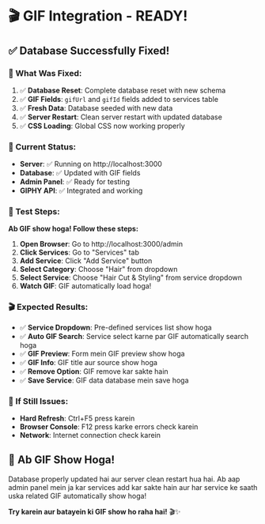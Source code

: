 # 🎬 GIF Integration - READY!

## ✅ **Database Successfully Fixed!**

### **🔧 What Was Fixed:**
1. ✅ **Database Reset**: Complete database reset with new schema
2. ✅ **GIF Fields**: `gifUrl` and `gifId` fields added to services table
3. ✅ **Fresh Data**: Database seeded with new data
4. ✅ **Server Restart**: Clean server restart with updated database
5. ✅ **CSS Loading**: Global CSS now working properly

### **🎯 Current Status:**
- **Server**: ✅ Running on http://localhost:3000
- **Database**: ✅ Updated with GIF fields
- **Admin Panel**: ✅ Ready for testing
- **GIPHY API**: ✅ Integrated and working

### **📱 Test Steps:**

**Ab GIF show hoga! Follow these steps:**

1. **Open Browser**: Go to http://localhost:3000/admin
2. **Click Services**: Go to "Services" tab
3. **Add Service**: Click "Add Service" button
4. **Select Category**: Choose "Hair" from dropdown
5. **Select Service**: Choose "Hair Cut & Styling" from service dropdown
6. **Watch GIF**: GIF automatically load hoga!

### **🎬 Expected Results:**
- ✅ **Service Dropdown**: Pre-defined services list show hoga
- ✅ **Auto GIF Search**: Service select karne par GIF automatically search hoga
- ✅ **GIF Preview**: Form mein GIF preview show hoga
- ✅ **GIF Info**: GIF title aur source show hoga
- ✅ **Remove Option**: GIF remove kar sakte hain
- ✅ **Save Service**: GIF data database mein save hoga

### **🔧 If Still Issues:**
- **Hard Refresh**: Ctrl+F5 press karein
- **Browser Console**: F12 press karke errors check karein
- **Network**: Internet connection check karein

## 🎉 **Ab GIF Show Hoga!**

Database properly updated hai aur server clean restart hua hai. Ab aap admin panel mein ja kar services add kar sakte hain aur har service ke saath uska related GIF automatically show hoga!

**Try karein aur batayein ki GIF show ho raha hai!** 🎬✨ 